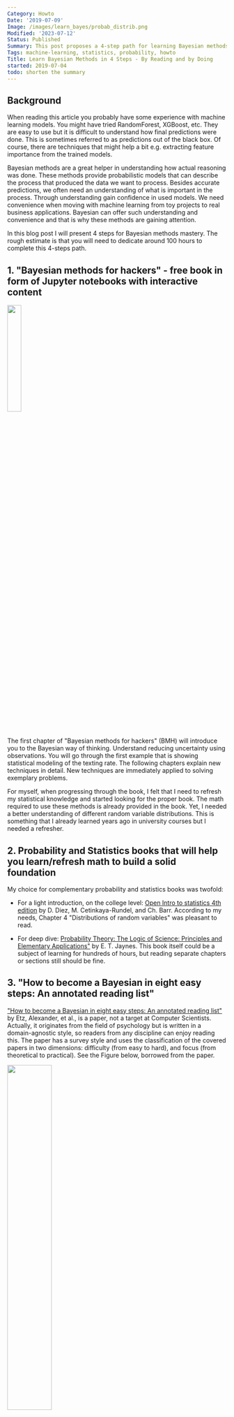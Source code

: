 ```yaml
---
Category: Howto
Date: '2019-07-09'
Image: /images/learn_bayes/probab_distrib.png
Modified: '2023-07-12'
Status: Published
Summary: This post proposes a 4-step path for learning Bayesian methods. The first step is going through the book "Bayesian methods for hackers", second, using complementary books for probability and statistics, the third, reading How to become a Bayesian in eight easy steps, and last, going through the book full of exercises - "Think Bayes".
Tags: machine-learning, statistics, probability, howto
Title: Learn Bayesian Methods in 4 Steps - By Reading and by Doing
started: 2019-07-04
todo: shorten the summary
---
```

## Background

When reading this article you probably have some experience with machine learning models. You might have tried RandomForest, XGBoost, etc. They are easy to use but it is difficult to understand how final predictions were done. This is sometimes referred to as predictions out of the black box. Of course, there are techniques that might help a bit e.g. extracting feature importance from the trained models.

Bayesian methods are a great helper in understanding how actual reasoning was done. These methods provide probabilistic models that can describe the process that produced the data we want to process. Besides accurate predictions, we often need an understanding of what is important in the process. Through understanding gain confidence in used models. We need convenience when moving with machine learning from toy projects to real business applications. Bayesian can offer such understanding and convenience and that is why these methods are gaining attention.

In this blog post I will present 4 steps for Bayesian methods mastery. The rough estimate is that you will need to dedicate around 100 hours to complete this 4-steps path.

## 1. "Bayesian methods for hackers"  - free book in form of Jupyter notebooks with interactive content

<img style="float: lefts;" src="/images/learn_bayes/bmh.jpg" width="25%" height="25%">

The first chapter of "Bayesian methods for hackers" (BMH) will introduce you to the Bayesian way of thinking. Understand reducing uncertainty using observations. You will go through the first example that is showing statistical modeling of the texting rate. The following chapters explain new techniques in detail. New techniques are immediately applied to solving exemplary problems.

For myself, when progressing through the book, I felt that I need to refresh my statistical knowledge and started looking for the proper book. The math required to use these methods is already provided in the book. Yet, I needed a better understanding of different random variable distributions.  This is something that I already learned years ago in university courses but I needed a refresher.

## 2. Probability and Statistics books that will help you learn/refresh math to build a solid foundation

My choice for complementary probability and statistics books was twofold:

* For a light introduction, on the college level: [Open Intro to statistics 4th edition](https://leanpub.com/openintro-statistics)  by D. Diez, M. Cetinkaya-Rundel, and Ch. Barr. According to my needs, Chapter 4 "Distributions of random variables" was pleasant to read.

* For deep dive: [Probability Theory: The Logic of Science: Principles and Elementary Applications"](http://www.med.mcgill.ca/epidemiology/hanley/bios601/GaussianModel/JaynesProbabilityTheory.pdf) by E. T. Jaynes. This book itself could be a subject of learning for hundreds of hours, but reading separate chapters or sections still should be fine.

## 3. "How to become a Bayesian in eight easy steps: An annotated reading list"

["How to become a Bayesian in eight easy steps: An annotated reading list"](https://psyarxiv.com/ph6sw) by Etz, Alexander, et al., is a paper, not a target at Computer Scientists. Actually, it originates from the field of psychology but is written in a domain-agnostic style, so readers from any discipline can enjoy reading this. The paper has a survey style and uses the classification of the covered papers in two dimensions: difficulty (from easy to hard), and focus (from theoretical to practical). See the Figure below, borrowed from the paper.

<img src="/images/learn_bayes/readinglist.png" width="45%" height="45%">

The main paper and references are rather light reading and I found it useful in building context for diving into  Bayesian analysis.

## 4. Exercises to develop Bayesian thinking: "Think Bayes" by Allen Downey

<img style="float: left;" src="/images/learn_bayes/think_bayes_1.jpg" width="25%" height="25%">

Another great book to learn Bayesian thinking. It is divided into smaller units than BMH which makes it easier to digest for readers that are quickly losing attention when reading scientific stuff. When compared to BMH, it has much more examples. Crashing a large number of cases is to me very good approach for training Bayesian intuition and learning methods.

Will you give it a try to Bayesian methods? If you have a proposal for an alternative learning path - please email me.

*Any comments or suggestions? [Let me know](mailto:ksafjan@gmail.com?subject=Blog+post).*
